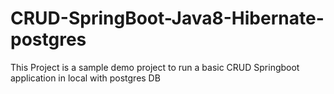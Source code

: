 # CRUD-SpringBoot-Java8-Hibernate-postgres
This Project is a sample demo project to run a basic CRUD Springboot application in local with postgres DB
